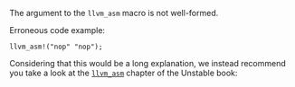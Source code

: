 The argument to the `llvm_asm` macro is not well-formed.

Erroneous code example:

```compile_fail,E0660
llvm_asm!("nop" "nop");
```

Considering that this would be a long explanation, we instead recommend you
take a look at the [`llvm_asm`] chapter of the Unstable book:

[`llvm_asm`]: https://doc.rust-lang.org/stable/unstable-book/library-features/llvm-asm.html
